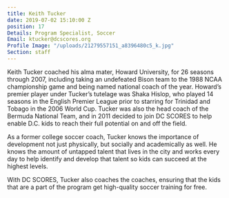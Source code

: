 ```yaml
---
title: Keith Tucker
date: 2019-07-02 15:10:00 Z
position: 17
Details: Program Specialist, Soccer
Email: ktucker@dcscores.org
Profile Image: "/uploads/21279557151_a8396480c5_k.jpg"
Section: staff
---
```


Keith Tucker coached his alma mater, Howard University, for 26 seasons through 2007, including taking an undefeated Bison team to the 1988 NCAA championship game and being named national coach of the year. Howard’s premier player under Tucker’s tutelage was Shaka Hislop, who played 14 seasons in the English Premier League prior to starring for Trinidad and Tobago in the 2006 World Cup. Tucker was also the head coach of the Bermuda National Team, and in 2011 decided to join DC SCORES to help enable D.C. kids to reach their full potential on and off the field. 

As a former college soccer coach, Tucker knows the importance of development not just physically, but socially and academically as well. He knows the amount of untapped talent that lives in the city and works every day to help identify and develop that talent so kids can succeed at the highest levels.

With DC SCORES, Tucker also coaches the coaches, ensuring that the kids that are a part of the program get high-quality soccer training for free. 